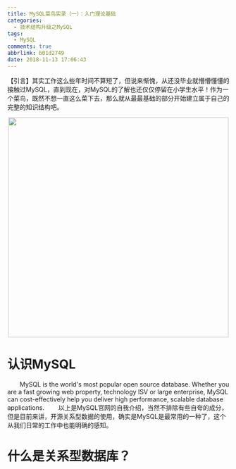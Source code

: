 ```yaml
---
title: MySQL菜鸟实录（一）：入门理论基础
categories:
  - 技术结构升级之MySQL
tags:
  - MySQL
comments: true
abbrlink: b01d2749
date: 2018-11-13 17:06:43
---
```

【引言】其实工作这么些年时间不算短了，但说来惭愧，从还没毕业就懵懵懂懂的接触过MySQL，直到现在，对MySQL的了解也还仅仅停留在小学生水平！作为一个菜鸟，既然不想一直这么菜下去，那么就从最最基础的部分开始建立属于自己的完整的知识结构吧。
<div align=center><img src="/img/2018/2018-11-13-02.jpg" width="500"/></div>
<!-- more -->

# 认识MySQL
&emsp;&emsp;MySQL is the world's most popular open source database. Whether you are a fast growing web property, technology ISV or large enterprise, MySQL can cost-effectively help you deliver high performance, scalable database applications.
&emsp;&emsp;以上是MySQL官网的自我介绍，当然不排除有些自夸的成分，但是目前来讲，开源关系型数据的使用，确实是MySQL是最常用的一种了，这个从我们日常的工作中也能明确的感知。

# 什么是关系型数据库？

